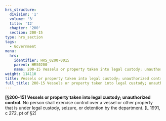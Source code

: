 ```yaml
---
hrs_structure:
  division: '1'
  volume: '3'
  title: '12'
  chapter: '200'
  section: 200-15
type: hrs_section
tags:
  - Government
menu:
  hrs:
    identifier: HRS_0200-0015
    parent: HRS0200
    name: 200-15 Vessels or property taken into legal custody; unauthorized control
weight: 114110
title: Vessels or property taken into legal custody; unauthorized control
full_title: 200-15 Vessels or property taken into legal custody; unauthorized control
---
```

**[§200-15] Vessels or property taken into legal custody; unauthorized control.** No person shall exercise control over a vessel or other property that is under legal custody, seizure, or detention by the department. [L 1991, c 272, pt of §2]